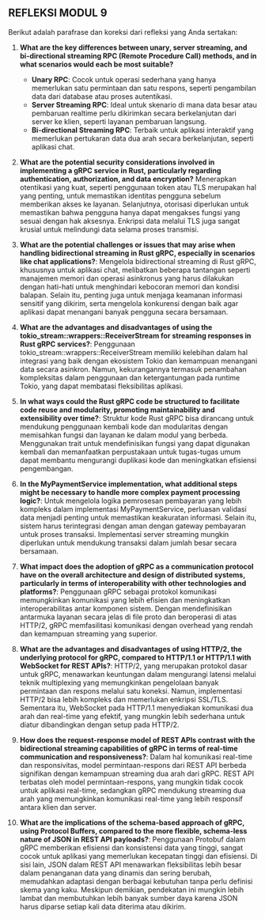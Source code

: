 ## REFLEKSI MODUL 9
Berikut adalah parafrase dan koreksi dari refleksi yang Anda sertakan:

1. **What are the key differences between unary, server streaming, and bi-directional streaming RPC (Remote Procedure Call) methods, and in what scenarios would each be most suitable?**
   - **Unary RPC**: Cocok untuk operasi sederhana yang hanya memerlukan satu permintaan dan satu respons, seperti pengambilan data dari database atau proses autentikasi.
   - **Server Streaming RPC**: Ideal untuk skenario di mana data besar atau pembaruan realtime perlu dikirimkan secara berkelanjutan dari server ke klien, seperti layanan pembaruan langsung.
   - **Bi-directional Streaming RPC**: Terbaik untuk aplikasi interaktif yang memerlukan pertukaran data dua arah secara berkelanjutan, seperti aplikasi chat.

2. **What are the potential security considerations involved in implementing a gRPC service in Rust, particularly regarding authentication, authorization, and data encryption?**
    Menerapkan otentikasi yang kuat, seperti penggunaan token atau TLS merupakan hal yang penting, untuk memastikan identitas pengguna sebelum memberikan akses ke layanan. Selanjutnya, otorisasi diperlukan untuk memastikan bahwa pengguna hanya dapat mengakses fungsi yang sesuai dengan hak aksesnya. Enkripsi data melalui TLS juga sangat krusial untuk melindungi data selama proses transmisi.

3. **What are the potential challenges or issues that may arise when handling bidirectional streaming in Rust gRPC, especially in scenarios like chat applications?**:
    Mengelola bidirectional streaming di Rust gRPC, khususnya untuk aplikasi chat, melibatkan beberapa tantangan seperti manajemen memori dan operasi asinkronus yang harus dilakukan dengan hati-hati untuk menghindari kebocoran memori dan kondisi balapan. Selain itu, penting juga untuk menjaga keamanan informasi sensitif yang dikirim, serta mengelola konkurensi dengan baik agar aplikasi dapat menangani banyak pengguna secara bersamaan.

4. **What are the advantages and disadvantages of using the tokio_stream::wrappers::ReceiverStream for streaming responses in Rust gRPC services?**:
    Penggunaan tokio_stream::wrappers::ReceiverStream memiliki kelebihan dalam hal integrasi yang baik dengan ekosistem Tokio dan kemampuan menangani data secara asinkron. Namun, kekurangannya termasuk penambahan kompleksitas dalam penggunaan dan ketergantungan pada runtime Tokio, yang dapat membatasi fleksibilitas aplikasi.

5. **In what ways could the Rust gRPC code be structured to facilitate code reuse and modularity, promoting maintainability and extensibility over time?**:
    Struktur kode Rust gRPC bisa dirancang untuk mendukung penggunaan kembali kode dan modularitas dengan memisahkan fungsi dan layanan ke dalam modul yang berbeda. Menggunakan trait untuk mendefinisikan fungsi yang dapat digunakan kembali dan memanfaatkan perpustakaan untuk tugas-tugas umum dapat membantu mengurangi duplikasi kode dan meningkatkan efisiensi pengembangan.

6. **In the MyPaymentService implementation, what additional steps might be necessary to handle more complex payment processing logic?**:
    Untuk mengelola logika pemrosesan pembayaran yang lebih kompleks dalam implementasi MyPaymentService, perluasan validasi data menjadi penting untuk memastikan keakuratan informasi. Selain itu, sistem harus terintegrasi dengan aman dengan gateway pembayaran untuk proses transaksi. Implementasi server streaming mungkin diperlukan untuk mendukung transaksi dalam jumlah besar secara bersamaan.

7. **What impact does the adoption of gRPC as a communication protocol have on the overall architecture and design of distributed systems, particularly in terms of interoperability with other technologies and platforms?**:
    Penggunaan gRPC sebagai protokol komunikasi memungkinkan komunikasi yang lebih efisien dan meningkatkan interoperabilitas antar komponen sistem. Dengan mendefinisikan antarmuka layanan secara jelas di file proto dan beroperasi di atas HTTP/2, gRPC memfasilitasi komunikasi dengan overhead yang rendah dan kemampuan streaming yang superior.

8. **What are the advantages and disadvantages of using HTTP/2, the underlying protocol for gRPC, compared to HTTP/1.1 or HTTP/1.1 with WebSocket for REST APIs?**:
    HTTP/2, yang merupakan protokol dasar untuk gRPC, menawarkan keuntungan dalam mengurangi latensi melalui teknik multiplexing yang memungkinkan pengelolaan banyak permintaan dan respons melalui satu koneksi. Namun, implementasi HTTP/2 bisa lebih kompleks dan memerlukan enkripsi SSL/TLS. Sementara itu, WebSocket pada HTTP/1.1 menyediakan komunikasi dua arah dan real-time yang efektif, yang mungkin lebih sederhana untuk diatur dibandingkan dengan setup pada HTTP/2.

9. **How does the request-response model of REST APIs contrast with the bidirectional streaming capabilities of gRPC in terms of real-time communication and responsiveness?**:
    Dalam hal komunikasi real-time dan responsivitas, model permintaan-respons dari REST API berbeda signifikan dengan kemampuan streaming dua arah dari gRPC. REST API terbatas oleh model permintaan-respons, yang mungkin tidak cocok untuk aplikasi real-time, sedangkan gRPC mendukung streaming dua arah yang memungkinkan komunikasi real-time yang lebih responsif antara klien dan server.

10. **What are the implications of the schema-based approach of gRPC, using Protocol Buffers, compared to the more flexible, schema-less nature of JSON in REST API payloads?**:
    Penggunaan Protobuf dalam gRPC memberikan efisiensi dan konsistensi data yang tinggi, sangat cocok untuk aplikasi yang memerlukan kecepatan tinggi dan efisiensi. Di sisi lain, JSON dalam REST API menawarkan fleksibilitas lebih besar dalam penanganan data yang dinamis dan sering berubah, memudahkan adaptasi dengan berbagai kebutuhan tanpa perlu definisi skema yang kaku. Meskipun demikian, pendekatan ini mungkin lebih lambat dan membutuhkan lebih banyak sumber daya karena JSON harus diparse setiap kali data diterima atau dikirim.